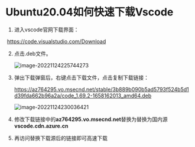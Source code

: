 # Ubuntu20.04如何快速下载Vscode

1. 进入vscode官网下载界面：

​		https://code.visualstudio.com/Download



2. 点击.deb文件。

   ![image-20221124225744273](https://cdn.jsdelivr.net/gh/sfdsv/pic/img/202211242257309.png)

3. 弹出下载弹窗后，右键点击下载文件，点击复制下载链接：

   https://az764295.vo.msecnd.net/stable/3b889b090b5ad5793f524b5d1d39fda662b96a2a/code_1.69.2-1658162013_amd64.deb

   ![image-20221124230036421](https://cdn.jsdelivr.net/gh/sfdsv/pic/img/202211242300492.png)

4. 修改下载链接中的**az764295.vo.msecnd.net**替换为替换为国内源**vscode.cdn.azure.cn**

5. 再访问替换下载源后的链接即可高速下载

